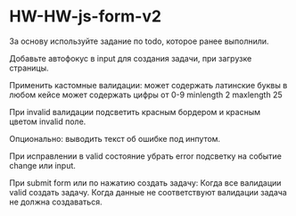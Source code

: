 # HW-HW-js-form-v2

За основу используйте задание по todo, которое ранее выполнили.

Добавьте автофокус в input для создания задачи, при загрузке страницы.

Применить кастомные валидации:
может содержать латинские буквы в любом кейсе
может содержать цифры от 0-9
minlength 2
maxlength 25

При invalid валидации подсветить красным бордером и красным цветом invalid поле. 

Опционально: выводить текст об ошибке под инпутом.

При исправлении в valid состояние убрать error подсветку на событие change или input.

При submit form или по нажатию создать задачу:
Когда все валидации valid создать задачу.
Когда данные не соответствуют валидации задача не должна создаваться.
